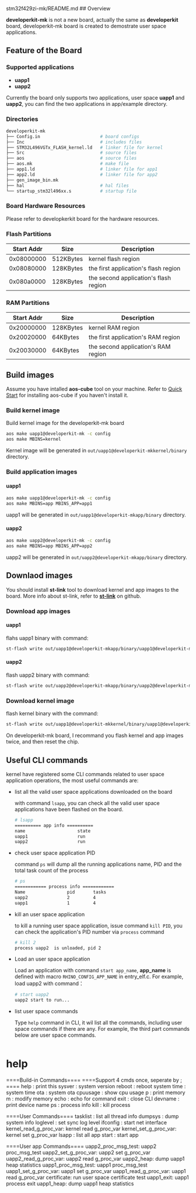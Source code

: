 stm32f429zi-mk/README.md ## Overview

**developerkit-mk** is not a new board, actually the same as **developerkit** board,  developerkit-mk board is created to demostrate user space applications.

## Feature of the Board

### Supported applications

* **uapp1**
* **uapp2**

Currently the board only supports two applications, user space **uapp1** and **uapp2**, you can find the two applications in app/example directory.

### Directories

```sh
developerkit-mk
├── Config.in                       # board configs
├── Inc                             # includes files
├── STM32L496VGTx_FLASH_kernel.ld   # linker file for kernel
├── Src                             # source files
├── aos                             # source files
├── aos.mk                          # make file
├── app1.ld                         # linker file for app1
├── app2.ld                         # linker file for app2
├── gen_image_bin.mk
├── hal                             # hal files
└── startup_stm32l496xx.s           # startup file
```

### Board Hardware Resources

Please refer to developkerkit board for the hardware resources.

### Flash Partitions

| Start Addr | Size      | Description                           |
| ---------- | --------- | ------------------------------------- |
| 0x08000000 | 512KBytes | kernel flash region                   |
| 0x08080000 | 128KBytes | the first application's flash region  |
| 0x080a0000 | 128KBytes | the second application's flash region |

### RAM Partitions

| Start Addr | Size      | Description                         |
| ---------- | --------- | ----------------------------------- |
| 0x20000000 | 128KBytes | kernel RAM region                   |
| 0x20020000 | 64KBytes  | the first application's RAM region  |
| 0x20030000 | 64KBytes  | the second application's RAM region |

## Build images

Assume you have intalled **aos-cube** tool on your machine. Refer to [Quick Start](https://github.com/alibaba/AliOS-Things/wiki/Quick-Start) for installing aos-cube if you haven't install it.

### Build kernel image

Build kernel image for the developerkit-mk board

```sh
aos make uapp1@developerkit-mk -c config
aos make MBINS=kernel
```

Kernel image will be generated in `out/uapp1@developerkit-mkkernel/binary` directory.

### Build application images

#### uapp1

```sh
aos make uapp1@developerkit-mk -c config
aos make MBINS=app MBINS_APP=app1
```

uapp1 will be generated in `out/uapp1@developerkit-mkapp/binary` directory.

#### uapp2

```sh
aos make uapp2@developerkit-mk -c config
aos make MBINS=app MBINS_APP=app2
```

uapp2 will be generated in `out/uapp2@developerkit-mkapp/binary` directory.

## Downlaod images

You should install **st-link** tool to download kernel and app images to the board. More info about st-link, refer to [**st-link**](https://github.com/texane/stlink) on github.

### Download app images

#### uapp1

flahs uapp1 binary with command:

```sh
st-flash write out/uapp1@developerkit-mkapp/binary/uapp1@developerkit-mk.app.bin 0x08080000 
```

#### uapp2

flash uapp2 binary with command:

```sh
st-flash write out/uapp2@developerkit-mkapp/binary/uapp2@developerkit-mk.app.bin 0x080a0000
```

### Download kernel image

flash kernel binary with the command:

```sh
st-flash write out/uapp1@developerkit-mkkernel/binary/uapp1@developerkit-mk.kernel.bin 0x08000000
```

On developerkit-mk board, I recommand you flash kernel and app images twice, and then reset the chip.

## Useful CLI commands

kernel have registered some CLI commands related to user space application operations, the most useful commands are:

* list all the valid user space applications downloaded on the board

  with command `lsapp`, you can check all the valid user space applications have been flashed on the board.

  ```sh
  # lsapp
  ========== app info ==========
  name                    state
  uapp1                   run
  uapp2                   run
  ```

* check user space application PID

  command `ps` will dump all the running applications name, PID and the total task count of the process

  ```sh
  # ps
  ============ process info ============
  Name                pid       tasks
  uapp2               2         4         
  uapp1               1         4
  ```

* kill an user space application

  to kill a running user space application, issue command `kill PID`, you can check the application's PID number via `process` command

  ```sh
  # kill 2
  process uapp2  is unloaded, pid 2
  ```

* Load an user space application

  Load an application with command `start app_name`, **app_name** is defined with macro `RHINO_CONFIG_APP_NAME` in entry_elf.c. For example, load uapp2 with command：

  ```sh
  # start uapp2
  uapp2 start to run...
  ```


* list user space commands

  Type `help` command in CLI, it wil list all the commands, including user space commands if there are any. For example, the third part commands below are user space commands.

  ```
# help
  ====Build-in Commands====
  ====Support 4 cmds once, seperate by ; ====
  help      : print this
  sysver    : system version
  reboot    : reboot system
  time      : system time
  ota       : system ota
  cpuusage  : show cpu usage
  p         : print memory
  m         : modify memory
  echo      : echo for command
  exit      : close CLI
  devname   : print device name
  ps        : process info
  kill      : kill process

  ====User Commands====
  tasklist  : list all thread info
  dumpsys   : dump system info
  loglevel  : set sync log level
  ifconfig  : start net interface
  kernel_read_g_proc_var: kernel read g_proc_var
  kernel_set_g_proc_var: kernel set g_proc_var
  lsapp     : list all app
  start     : start app

  ====User app Commands====
  uapp2_proc_msg_test: uapp2 proc_msg_test
  uapp2_set_g_proc_var: uapp2 set g_proc_var
  uapp2_read_g_proc_var: uapp2 read g_proc_var
  uapp2_heap: dump uapp1 heap statistics
  uapp1_proc_msg_test: uapp1 proc_msg_test
  uapp1_set_g_proc_var: uapp1 set g_proc_var
  uapp1_read_g_proc_var: uapp1 read g_proc_var
  certificate: run user space certificate test
  uapp1_exit: uapp1 process exit
  uapp1_heap: dump uapp1 heap statistics
  ```
  
  
